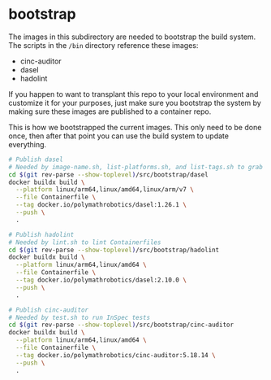 # bootstrap

The images in this subdirectory are needed to bootstrap the build system. The scripts in the `/bin` directory reference these images:
- cinc-auditor
- dasel
- hadolint

If you happen to want to transplant this repo to your local environment and customize it for your purposes, just make sure you bootstrap the system by making sure these images are published to a container repo.

This is how we bootstrapped the current images. This only need to be done once, then after that point you can use the build system to update everything.
```bash
# Publish dasel
# Needed by image-name.sh, list-platforms.sh, and list-tags.sh to grab parameters from Polly.toml
cd $(git rev-parse --show-toplevel)/src/bootstrap/dasel
docker buildx build \
  --platform linux/arm64,linux/amd64,linux/arm/v7 \
  --file Containerfile \
  --tag docker.io/polymathrobotics/dasel:1.26.1 \
  --push \
  .

# Publish hadolint
# Needed by lint.sh to lint Containerfiles
cd $(git rev-parse --show-toplevel)/src/bootstrap/hadolint
docker buildx build \
  --platform linux/arm64,linux/amd64 \
  --file Containerfile \
  --tag docker.io/polymathrobotics/dasel:2.10.0 \
  --push \
  .

# Publish cinc-auditor
# Needed by test.sh to run InSpec tests
cd $(git rev-parse --show-toplevel)/src/bootstrap/cinc-auditor
docker buildx build \
  --platform linux/arm64,linux/amd64 \
  --file Containerfile \
  --tag docker.io/polymathrobotics/cinc-auditor:5.18.14 \
  --push \
  .
```
